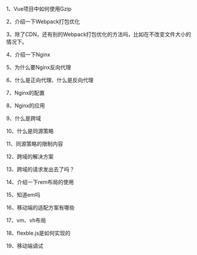 1、Vue项目中如何使用Gzip

2、介绍一下Webpack打包优化

3、除了CDN，还有别的Webpack打包优化的方法吗，比如在不改变文件大小的情况下。

4、介绍一下Nginx

5、为什么要Nginx反向代理

6、什么是正向代理、什么是反向代理

7、Nginx的配置

8、Nginx的应用

9、什么是跨域

10、什么是同源策略

11、同源策略的限制内容

12、跨域的解决方案

13、跨域的请求发出去了吗？

14、介绍一下rem布局的使用

15、知道em吗

16、移动端的适配方案有哪些

17、vm、vh布局

18、flexble.js是如何实现的

19、移动端调试
